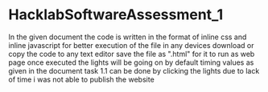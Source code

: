 ﻿# HacklabSoftwareAssessment_1
In the given document the code is written in the format of inline css and inline javascript for better execution of the file in any devices
download or copy the code to any text editor 
save the file as ".html" for it to run as web page
once executed the lights will be going on by default timing values as given in the document 
task 1.1 can be done by clicking the lights
due to lack of time i was not able to publish the website 
